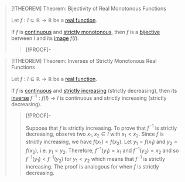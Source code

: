 >[!THEOREM] Theorem: Bijectivity of Real Monotonous Functions
>
>Let $f: I \subseteq \mathbb{R} \to \mathbb{R}$ be a [real function](../Real%20Function.md).
>
>If $f$ is [continuous](../Continuity/Continuity%20of%20Real%20Functions.md) and [strictly monotonous](Monotony%20of%20Real-Valued%20Functions.md), then $f$ is a [bijective](../../../Functions/Types%20of%20Functions/Bijection.md) between $I$ and its [image](../../../Functions/Function.md) $f(I)$.
>
>>[!PROOF]-
>>
>>
>>
>

>[!THEOREM] Theorem: Inverses of Strictly Monotonous Real Functions
>
>Let $f: I \subseteq \mathbb{R} \to \mathbb{R}$ be a [real function](../Real%20Function.md).
>
>If $f$ is [continuous](../../../../../Topology/Continuity/Continuity.md) and [strictly increasing](Monotony%20of%20Real-Valued%20Functions.md) (strictly decreasing), then its [inverse](../../../Functions/Types%20of%20Functions/Inverse%20Function.md) $f^{-1}: f(I) \to I$ is continuous and strictly increasing (strictly decreasing).
>
>>[!PROOF]-
>>
>>Suppose that $f$ is strictly increasing. To prove that $f^{-1}$ is strictly decreasing, observe two $x_1,x_2 \in I$ with $x_1 \lt x_2$. Since $f$ is strictly increasing, we have $f(x_1) \lt f(x_2)$. Let $y_1 = f(x_1)$ and $y_2 = f(x_2)$, i.e. $y_1 \lt y_2$. Therefore, $f^{-1}(y_1) = x_1$ and $f^{-1}(y_2) = x_2$ and so $f^{-1}(y_1) \lt f^{-1}(y_2)$ for $y_1 \lt y_2$ which means that $f^{-1}$ is strictly increasing. The proof is analogous for when $f$ is strictly decreasing.
>>
>>
>>
>